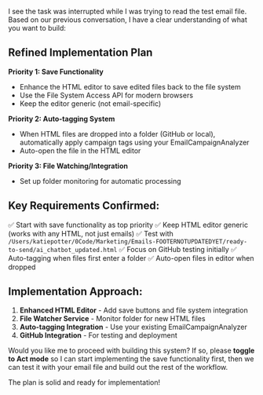 I see the task was interrupted while I was trying to read the test email file. Based on our previous conversation, I have a clear understanding of what you want to build:

## Refined Implementation Plan

**Priority 1: Save Functionality**
- Enhance the HTML editor to save edited files back to the file system
- Use the File System Access API for modern browsers
- Keep the editor generic (not email-specific)

**Priority 2: Auto-tagging System**
- When HTML files are dropped into a folder (GitHub or local), automatically apply campaign tags using your EmailCampaignAnalyzer
- Auto-open the file in the HTML editor

**Priority 3: File Watching/Integration**
- Set up folder monitoring for automatic processing

## Key Requirements Confirmed:
✅ Start with save functionality as top priority
✅ Keep HTML editor generic (works with any HTML, not just emails)
✅ Test with `/Users/katiepotter/0Code/Marketing/Emails-FOOTERNOTUPDATEDYET/ready-to-send/ai_chatbot_updated.html`
✅ Focus on GitHub testing initially
✅ Auto-tagging when files first enter a folder
✅ Auto-open files in editor when dropped

## Implementation Approach:
1. **Enhanced HTML Editor** - Add save buttons and file system integration
2. **File Watcher Service** - Monitor folder for new HTML files
3. **Auto-tagging Integration** - Use your existing EmailCampaignAnalyzer
4. **GitHub Integration** - For testing and deployment

Would you like me to proceed with building this system? If so, please **toggle to Act mode** so I can start implementing the save functionality first, then we can test it with your email file and build out the rest of the workflow.

The plan is solid and ready for implementation!